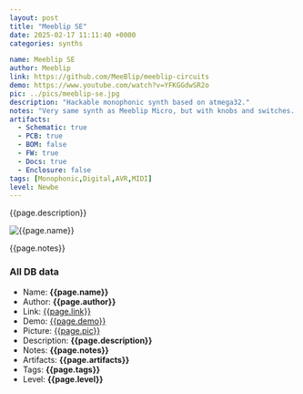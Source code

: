 ```yaml
---
layout: post
title: "Meeblip SE"
date: 2025-02-17 11:11:40 +0000
categories: synths

name: Meeblip SE
author: Meeblip
link: https://github.com/MeeBlip/meeblip-circuits
demo: https://www.youtube.com/watch?v=YFKGGdwSR2o
pic: ../pics/meeblip-se.jpg
description: "Hackable monophonic synth based on atmega32."
notes: "Very same synth as Meeblip Micro, but with knobs and switches. Here it is MIDI mapping"
artifacts:
  - Schematic: true
  - PCB: true
  - BOM: false
  - FW: true
  - Docs: true
  - Enclosure: false
tags: [Monophonic,Digital,AVR,MIDI]
level: Newbe
---
```


{{page.description}}

![{{page.name}}]({{page.pic}})

{{page.notes}}

### All DB data
- Name: **{{page.name}}**
- Author: **{{page.author}}**
- Link: [{{page.link}}]({{page.link}})
- Demo: [{{page.demo}}]({{page.demo}})
- Picture: [{{page.pic}}]({{page.pic}})
- Description: **{{page.description}}**
- Notes: **{{page.notes}}**
- Artifacts: **{{page.artifacts}}**
- Tags: **{{page.tags}}**
- Level: **{{page.level}}**

